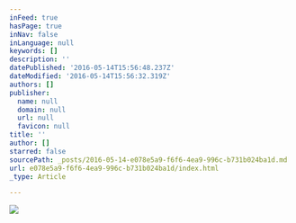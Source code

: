 ```yaml
---
inFeed: true
hasPage: true
inNav: false
inLanguage: null
keywords: []
description: ''
datePublished: '2016-05-14T15:56:48.237Z'
dateModified: '2016-05-14T15:56:32.319Z'
authors: []
publisher:
  name: null
  domain: null
  url: null
  favicon: null
title: ''
author: []
starred: false
sourcePath: _posts/2016-05-14-e078e5a9-f6f6-4ea9-996c-b731b024ba1d.md
url: e078e5a9-f6f6-4ea9-996c-b731b024ba1d/index.html
_type: Article

---
```

![](https://the-grid-user-content.s3-us-west-2.amazonaws.com/9b3ffdae-99b4-483b-9896-7d0dc96027b1.jpg)